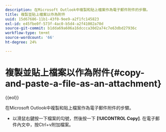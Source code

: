 ```yaml
---
description: 在Microsoft Outlook中複製和貼上檔案作為電子郵件附件的步驟。
title: 複製並貼上檔案以作為附件
uuid: 15d67686-11b1-43f0-9ee9-a2f1fc145823
exl-id: e45fbe0f-573f-4ac0-b5d4-a2f41002a70d
source-git-commit: b1dda69a606a16dccca30d2a74c7e63dbd27936c
workflow-type: tm+mt
source-wordcount: '66'
ht-degree: 24%

---
```


# 複製並貼上檔案以作為附件{#copy-and-paste-a-file-as-an-attachment}

{{eol}}

在Microsoft Outlook中複製和貼上檔案作為電子郵件附件的步驟。

* 以滑鼠右鍵按一下檔案的勾號，然後按一下 **[!UICONTROL Copy]**. 在電子郵件內文中，按Ctrl+v附加檔案。
